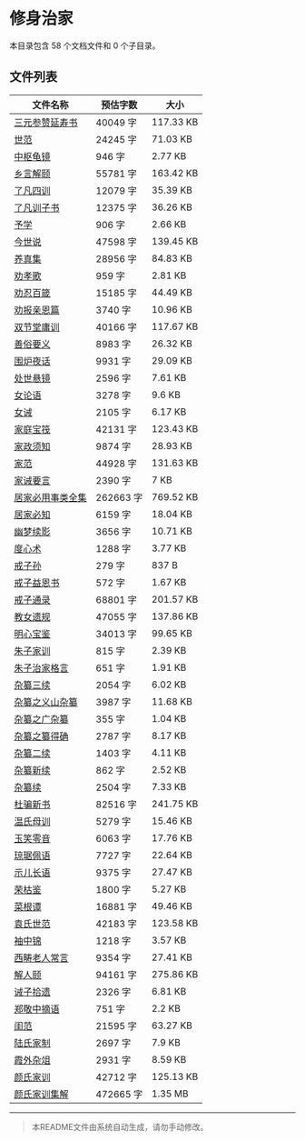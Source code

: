 # 修身治家

本目录包含 58 个文档文件和 0 个子目录。

## 文件列表

| 文件名称 | 预估字数 | 大小 |
|---------|---------|------|
| [三元参赞延寿书](儒藏/修身治家/三元参赞延寿书.md) | 40049 字 | 117.33 KB |
| [世范](儒藏/修身治家/世范.md) | 24245 字 | 71.03 KB |
| [中枢龟镜](儒藏/修身治家/中枢龟镜.md) | 946 字 | 2.77 KB |
| [乡言解颐](儒藏/修身治家/乡言解颐.md) | 55781 字 | 163.42 KB |
| [了凡四训](儒藏/修身治家/了凡四训.md) | 12079 字 | 35.39 KB |
| [了凡训子书](儒藏/修身治家/了凡训子书.md) | 12375 字 | 36.26 KB |
| [予学](儒藏/修身治家/予学.md) | 906 字 | 2.66 KB |
| [今世说](儒藏/修身治家/今世说.md) | 47598 字 | 139.45 KB |
| [养真集](儒藏/修身治家/养真集.md) | 28956 字 | 84.83 KB |
| [劝孝歌](儒藏/修身治家/劝孝歌.md) | 959 字 | 2.81 KB |
| [劝忍百箴](儒藏/修身治家/劝忍百箴.md) | 15185 字 | 44.49 KB |
| [劝报亲恩篇](儒藏/修身治家/劝报亲恩篇.md) | 3740 字 | 10.96 KB |
| [双节堂庸训](儒藏/修身治家/双节堂庸训.md) | 40166 字 | 117.67 KB |
| [善俗要义](儒藏/修身治家/善俗要义.md) | 8983 字 | 26.32 KB |
| [围炉夜话](儒藏/修身治家/围炉夜话.md) | 9931 字 | 29.09 KB |
| [处世悬镜](儒藏/修身治家/处世悬镜.md) | 2596 字 | 7.61 KB |
| [女论语](儒藏/修身治家/女论语.md) | 3278 字 | 9.6 KB |
| [女诫](儒藏/修身治家/女诫.md) | 2105 字 | 6.17 KB |
| [家庭宝筏](儒藏/修身治家/家庭宝筏.md) | 42131 字 | 123.43 KB |
| [家政须知](儒藏/修身治家/家政须知.md) | 9874 字 | 28.93 KB |
| [家范](儒藏/修身治家/家范.md) | 44928 字 | 131.63 KB |
| [家诫要言](儒藏/修身治家/家诫要言.md) | 2390 字 | 7 KB |
| [居家必用事类全集](儒藏/修身治家/居家必用事类全集.md) | 262663 字 | 769.52 KB |
| [居家必知](儒藏/修身治家/居家必知.md) | 6159 字 | 18.04 KB |
| [幽梦续影](儒藏/修身治家/幽梦续影.md) | 3656 字 | 10.71 KB |
| [度心术](儒藏/修身治家/度心术.md) | 1288 字 | 3.77 KB |
| [戒子孙](儒藏/修身治家/戒子孙.md) | 279 字 | 837 B |
| [戒子益恩书](儒藏/修身治家/戒子益恩书.md) | 572 字 | 1.67 KB |
| [戒子通录](儒藏/修身治家/戒子通录.md) | 68801 字 | 201.57 KB |
| [教女遗规](儒藏/修身治家/教女遗规.md) | 47055 字 | 137.86 KB |
| [明心宝鉴](儒藏/修身治家/明心宝鉴.md) | 34013 字 | 99.65 KB |
| [朱子家训](儒藏/修身治家/朱子家训.md) | 815 字 | 2.39 KB |
| [朱子治家格言](儒藏/修身治家/朱子治家格言.md) | 651 字 | 1.91 KB |
| [杂纂三续](儒藏/修身治家/杂纂三续.md) | 2054 字 | 6.02 KB |
| [杂纂之义山杂纂](儒藏/修身治家/杂纂之义山杂纂.md) | 3987 字 | 11.68 KB |
| [杂纂之广杂纂](儒藏/修身治家/杂纂之广杂纂.md) | 355 字 | 1.04 KB |
| [杂纂之纂得确](儒藏/修身治家/杂纂之纂得确.md) | 2787 字 | 8.17 KB |
| [杂纂二续](儒藏/修身治家/杂纂二续.md) | 1403 字 | 4.11 KB |
| [杂纂新续](儒藏/修身治家/杂纂新续.md) | 862 字 | 2.52 KB |
| [杂纂续](儒藏/修身治家/杂纂续.md) | 2504 字 | 7.33 KB |
| [杜骗新书](儒藏/修身治家/杜骗新书.md) | 82516 字 | 241.75 KB |
| [温氏母训](儒藏/修身治家/温氏母训.md) | 5279 字 | 15.46 KB |
| [玉笑零音](儒藏/修身治家/玉笑零音.md) | 6063 字 | 17.76 KB |
| [琼琚佩语](儒藏/修身治家/琼琚佩语.md) | 7727 字 | 22.64 KB |
| [示儿长语](儒藏/修身治家/示儿长语.md) | 9375 字 | 27.47 KB |
| [荣枯鉴](儒藏/修身治家/荣枯鉴.md) | 1800 字 | 5.27 KB |
| [菜根谭](儒藏/修身治家/菜根谭.md) | 16881 字 | 49.46 KB |
| [袁氏世范](儒藏/修身治家/袁氏世范.md) | 42183 字 | 123.58 KB |
| [袖中锦](儒藏/修身治家/袖中锦.md) | 1218 字 | 3.57 KB |
| [西畴老人常言](儒藏/修身治家/西畴老人常言.md) | 9354 字 | 27.41 KB |
| [解人颐](儒藏/修身治家/解人颐.md) | 94161 字 | 275.86 KB |
| [诫子拾遗](儒藏/修身治家/诫子拾遗.md) | 2326 字 | 6.81 KB |
| [郑敬中摘语](儒藏/修身治家/郑敬中摘语.md) | 751 字 | 2.2 KB |
| [闺范](儒藏/修身治家/闺范.md) | 21595 字 | 63.27 KB |
| [陆氏家制](儒藏/修身治家/陆氏家制.md) | 2697 字 | 7.9 KB |
| [霞外杂俎](儒藏/修身治家/霞外杂俎.md) | 2931 字 | 8.59 KB |
| [颜氏家训](儒藏/修身治家/颜氏家训.md) | 42712 字 | 125.13 KB |
| [颜氏家训集解](儒藏/修身治家/颜氏家训集解.md) | 472665 字 | 1.35 MB |

---

> 本README文件由系统自动生成，请勿手动修改。
